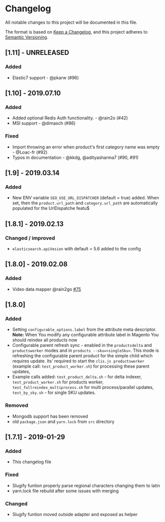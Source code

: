 # Changelog
All notable changes to this project will be documented in this file.

The format is based on [Keep a Changelog](https://keepachangelog.com/en/1.0.0/),
and this project adheres to [Semantic Versioning](https://semver.org/spec/v2.0.0.html).

## [1.11] - UNRELEASED
### Added
 - Elastic7 support - @pkarw (#96) 

## [1.10] - 2019.07.10
### Added
 - Added optional Redis Auth functionality. - @rain2o (#42)
 - MSI support - @dimasch (#86)
 
### Fixed
 - Import throwing an error when product's first category name was empty - @Loac-fr (#92)
 - Typos in documentation - @kkdg, @adityasharma7 (#90, #91)
 
## [1.9] - 2019.03.14
### Added
- New ENV variable `SEO_USE_URL_DISPATCHER` (default = true) added. When set, then the `product.url_path` and `category.url_path` are automatically populated for the UrlDispatche featu$

## [1.8.1] - 2019.02.13
### Changed / improved
 - `elasticsearch.apiVesion` with default = 5.6 added to the config

## [1.8.0] - 2019.02.08
### Added
- Video data mapper @rain2go [#75](https://github.com/DivanteLtd/mage2vuestorefront/pull/75)

## [1.8.0]
### Added
 - Setting `configurable_options.label` from the attribute meta descriptor. **Note:** When You modify any configurable attribute label in Magento You should reindex all products now
 - Configurable parent refresh sync - enabled in the `productsdelta` and `productsworker` modes and in `products --sku=<singleSku>`. This mode is refreshing the configurable parent product for the simple child which requires update. Its' required to start the `clis.js productsworker` (example call: `test_product_worker.sh`) for processing these parent updates,
 - Example calls added: `test_product_delta.sh` - for delta indexer, `test_product_worker.sh` for products worker, `test_fullreindex_multiprocess.sh` for multi process/parallel updates, `test_by_sky.sh` - for single SKU updates.

 ### Removed
 -  Mongodb support has been removed
 - old `package.json` and `yarn.lock` from `src` directory

## [1.7.1] - 2019-01-29
### Added
- This changelog file

### Fixed
- Slugify funtion properly parse regional characters changing them to latin
- yarn.lock file rebuild after some issues with merging

### Changed
- Slugify funtion moved outside adapter and exposed as helper
